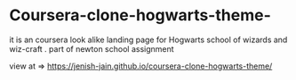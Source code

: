 # Coursera-clone-hogwarts-theme-
it is an coursera look alike landing page for Hogwarts school of wizards and wiz-craft . part of newton school assignment

view at => https://jenish-jain.github.io/coursera-clone-hogwarts-theme/
